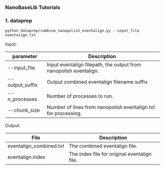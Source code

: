 ### NanoBaseLib Tutorials

### 1. dataprep

`python dataprep/combine_nanopolish_eventalign.py --input_file eventalign.txt`

Input:

| parameter         | Description |
| -----------       | ----------- |
| --input_file      | Input eventalign filepath, the output from nanopolish eventalign.  |
| --output_suffix   | Output combined eventalign filename suffix        |
| --n_processes     |  Number of processes to run. |
| --chunk_size      |  Number of lines from nanopolish eventalign.txt for processing. |


Output:

| File                     | Description |
| -----------              | ----------- |
| eventalign_combined.txt  | The combined eventalign file. |
| eventalign.index         | The index file for original eventalign file.    |
